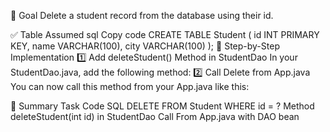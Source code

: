 🧨 Goal
Delete a student record from the database using their id.

✅ Table Assumed
sql
Copy code
CREATE TABLE Student (
    id INT PRIMARY KEY,
    name VARCHAR(100),
    city VARCHAR(100)
);
🧱 Step-by-Step Implementation
1️⃣ Add deleteStudent() Method in StudentDao
In your StudentDao.java, add the following method:
2️⃣ Call Delete from App.java
You can now call this method from your App.java like this:

🧠 Summary
Task	Code
SQL	DELETE FROM Student WHERE id = ?
Method	deleteStudent(int id) in StudentDao
Call	From App.java with DAO bean
